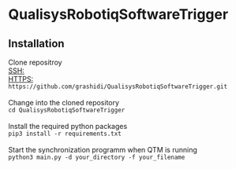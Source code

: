 # QualisysRobotiqSoftwareTrigger
## Installation
Clone repositroy<br>
<ins>SSH:</ins><br>
<ins>HTTPS:</ins><br>
```https://github.com/grashidi/QualisysRobotiqSoftwareTrigger.git```<br><br>
Change into the cloned repository<br>
```cd QualisysRobotiqSoftwareTrigger```<br><br>
Install the required python packages<br>
```pip3 install -r requirements.txt```<br><br>
Start the synchronization programm when QTM is running<br>
```python3 main.py -d your_directory -f your_filename```
